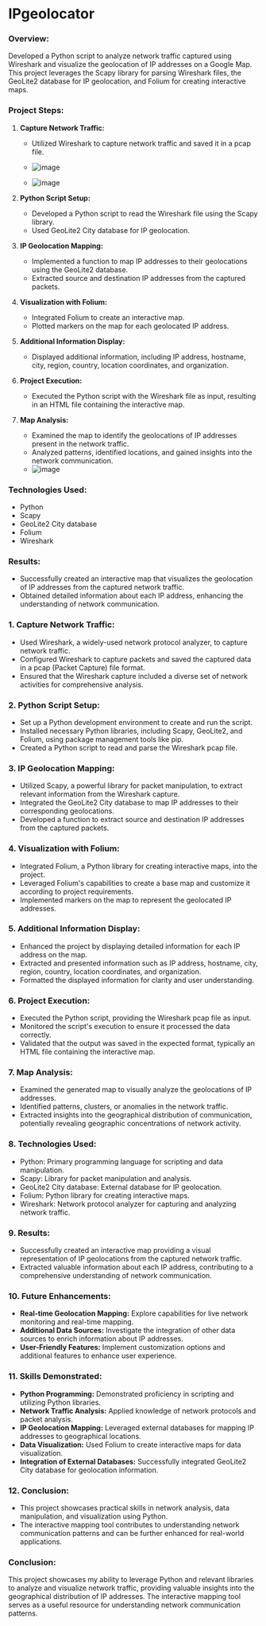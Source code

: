 # IPgeolocator

### Overview:

Developed a Python script to analyze network traffic captured using Wireshark and visualize the geolocation of IP addresses on a Google Map. This project leverages the Scapy library for parsing Wireshark files, the GeoLite2 database for IP geolocation, and Folium for creating interactive maps.

### Project Steps:

1. **Capture Network Traffic:**
    - Utilized Wireshark to capture network traffic and saved it in a pcap file.
  
    - ![image](https://github.com/jeremymonk21/IPgeolocator/assets/153461563/5d4cbf8a-4861-4637-8f75-ee25ea0c41a5)
    - ![image](https://github.com/jeremymonk21/IPgeolocator/assets/153461563/753dd8b8-6725-4ebf-ae52-584d7c5bbe9b)

2. **Python Script Setup:**
    - Developed a Python script to read the Wireshark file using the Scapy library.
    - Used GeoLite2 City database for IP geolocation.
3. **IP Geolocation Mapping:**
    - Implemented a function to map IP addresses to their geolocations using the GeoLite2 database.
    - Extracted source and destination IP addresses from the captured packets.
4. **Visualization with Folium:**
    - Integrated Folium to create an interactive map.
    - Plotted markers on the map for each geolocated IP address.
5. **Additional Information Display:**
    - Displayed additional information, including IP address, hostname, city, region, country, location coordinates, and organization.
6. **Project Execution:**
    - Executed the Python script with the Wireshark file as input, resulting in an HTML file containing the interactive map.
7. **Map Analysis:**
    - Examined the map to identify the geolocations of IP addresses present in the network traffic.
    - Analyzed patterns, identified locations, and gained insights into the network communication.
    - ![image](https://github.com/jeremymonk21/IPgeolocator/assets/153461563/85c42f70-3d80-489d-b17f-50c04190c3bb)


### Technologies Used:

- Python
- Scapy
- GeoLite2 City database
- Folium
- Wireshark

### Results:

- Successfully created an interactive map that visualizes the geolocation of IP addresses from the captured network traffic.
- Obtained detailed information about each IP address, enhancing the understanding of network communication.

### **1. Capture Network Traffic:**

- Used Wireshark, a widely-used network protocol analyzer, to capture network traffic.
- Configured Wireshark to capture packets and saved the captured data in a pcap (Packet Capture) file format.
- Ensured that the Wireshark capture included a diverse set of network activities for comprehensive analysis.

### **2. Python Script Setup:**

- Set up a Python development environment to create and run the script.
- Installed necessary Python libraries, including Scapy, GeoLite2, and Folium, using package management tools like pip.
- Created a Python script to read and parse the Wireshark pcap file.

### **3. IP Geolocation Mapping:**

- Utilized Scapy, a powerful library for packet manipulation, to extract relevant information from the Wireshark capture.
- Integrated the GeoLite2 City database to map IP addresses to their corresponding geolocations.
- Developed a function to extract source and destination IP addresses from the captured packets.

### **4. Visualization with Folium:**

- Integrated Folium, a Python library for creating interactive maps, into the project.
- Leveraged Folium's capabilities to create a base map and customize it according to project requirements.
- Implemented markers on the map to represent the geolocated IP addresses.

### **5. Additional Information Display:**

- Enhanced the project by displaying detailed information for each IP address on the map.
- Extracted and presented information such as IP address, hostname, city, region, country, location coordinates, and organization.
- Formatted the displayed information for clarity and user understanding.

### **6. Project Execution:**

- Executed the Python script, providing the Wireshark pcap file as input.
- Monitored the script's execution to ensure it processed the data correctly.
- Validated that the output was saved in the expected format, typically an HTML file containing the interactive map.

### **7. Map Analysis:**

- Examined the generated map to visually analyze the geolocations of IP addresses.
- Identified patterns, clusters, or anomalies in the network traffic.
- Extracted insights into the geographical distribution of communication, potentially revealing geographic concentrations of network activity.

### **8. Technologies Used:**

- Python: Primary programming language for scripting and data manipulation.
- Scapy: Library for packet manipulation and analysis.
- GeoLite2 City database: External database for IP geolocation.
- Folium: Python library for creating interactive maps.
- Wireshark: Network protocol analyzer for capturing and analyzing network traffic.

### **9. Results:**

- Successfully created an interactive map providing a visual representation of IP geolocations from the captured network traffic.
- Extracted valuable information about each IP address, contributing to a comprehensive understanding of network communication.

### **10. Future Enhancements:**

- **Real-time Geolocation Mapping:** Explore capabilities for live network monitoring and real-time mapping.
- **Additional Data Sources:** Investigate the integration of other data sources to enrich information about IP addresses.
- **User-Friendly Features:** Implement customization options and additional features to enhance user experience.

### **11. Skills Demonstrated:**

- **Python Programming:** Demonstrated proficiency in scripting and utilizing Python libraries.
- **Network Traffic Analysis:** Applied knowledge of network protocols and packet analysis.
- **IP Geolocation Mapping:** Leveraged external databases for mapping IP addresses to geographical locations.
- **Data Visualization:** Used Folium to create interactive maps for data visualization.
- **Integration of External Databases:** Successfully integrated GeoLite2 City database for geolocation information.

### **12. Conclusion:**

- This project showcases practical skills in network analysis, data manipulation, and visualization using Python.
- The interactive mapping tool contributes to understanding network communication patterns and can be further enhanced for real-world applications.

### Conclusion:

This project showcases my ability to leverage Python and relevant libraries to analyze and visualize network traffic, providing valuable insights into the geographical distribution of IP addresses. The interactive mapping tool serves as a useful resource for understanding network communication patterns.

